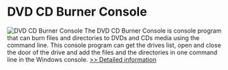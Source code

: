 # DVD CD Burner Console
![DVD CD Burner Console](https://mycommerce.akamaized.net/api/pimages/P300914528/BIG/300914528.PNG)
The DVD CD Burner Console is console program that can burn files and directories to DVDs and CDs media using the command line. This console program can get the drives list, open and close the door of the drive and add the files and the directories in one command line in the Windows console.
[>> Detailed information](https://secure.shareit.com/shareit/product.html?productid=300914528&affiliateid=200057808)